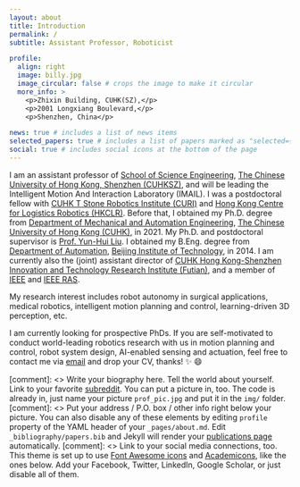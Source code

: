 ```yaml
---
layout: about
title: Introduction
permalink: /
subtitle: Assistant Professor, Roboticist

profile:
  align: right
  image: billy.jpg
  image_circular: false # crops the image to make it circular
  more_info: >
    <p>Zhixin Building, CUHK(SZ),</p>
    <p>2001 Longxiang Boulevard,</p>
    <p>Shenzhen, China</p>

news: true # includes a list of news items
selected_papers: true # includes a list of papers marked as "selected={true}"
social: true # includes social icons at the bottom of the page
---
```


I am an assistant professor of [School of Science Engineering](https://sse.cuhk.edu.cn/en), [The Chinese University of Hong Kong, Shenzhen (CUHKSZ)](https://www.cuhk.edu.cn/en), and will be leading the Intelligent Motion And Interaction Laboratory (IMAIL). I was a postdoctoral fellow with [CUHK T Stone Robotics Institute (CURI)](https://www.cuhk.edu.hk/ri/) and [Hong Kong Centre for Logistics Robotics (HKCLR)](https://www.hkclr.hk/). Before that, I obtained my Ph.D. degree from [Department of Mechanical and Automation Engineering](https://www4.mae.cuhk.edu.hk/#), [The Chinese University of Hong Kong (CUHK)](https://www.cuhk.edu.hk/english/index.html), in 2021. My Ph.D. and postdoctoral supervisor is [Prof. Yun-Hui Liu](https://www4.mae.cuhk.edu.hk/peoples/liu-yun-hui/). I obtained my B.Eng. degree from [Department of Automation](https://english.bit.edu.cn/2023-10/25/c_933762.htm), [Beijing Institute of Technology](https://english.bit.edu.cn/), in 2014. I am currently also the (joint) assistant director of [CUHK Hong Kong-Shenzhen Innovation and Technology Research Institute (Futian)](https://cufitri.cn/), and a member of [IEEE](https://www.ieee.org/) and [IEEE RAS](https://www.ieee-ras.org/).

My research interest includes robot autonomy in surgical applications, medical robotics, intelligent motion planning and control, learning-driven 3D perception, etc.

I am currently looking for prospective PhDs. If you are self-motivated to conduct world-leading robotics research with us in motion planning and control, robot system design, AI-enabled sensing and actuation, feel free to contact me via [email](mailto:fxzhong@cuhk.edu.cn) and drop your CV, thanks! :sparkles: :smile:

[comment]: <> Write your biography here. Tell the world about yourself. Link to your favorite [subreddit](http://reddit.com). You can put a picture in, too. The code is already in, just name your picture `prof_pic.jpg` and put it in the `img/` folder.
[comment]: <>  Put your address / P.O. box / other info right below your picture. You can also disable any of these elements by editing `profile` property of the YAML header of your `_pages/about.md`. Edit `_bibliography/papers.bib` and Jekyll will render your [publications page](/al-folio/publications/) automatically.
[comment]: <>  Link to your social media connections, too. This theme is set up to use [Font Awesome icons](https://fontawesome.com/) and [Academicons](https://jpswalsh.github.io/academicons/), like the ones below. Add your Facebook, Twitter, LinkedIn, Google Scholar, or just disable all of them.
